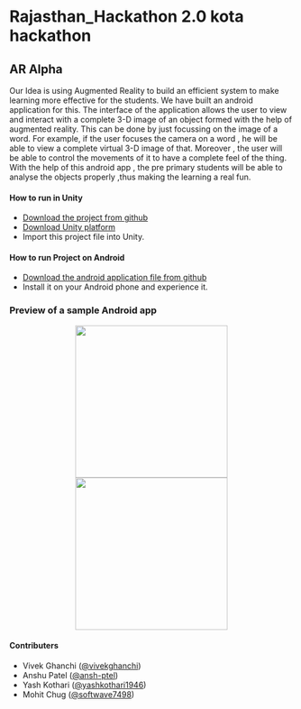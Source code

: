 # Rajasthan_Hackathon 2.0 kota hackathon

## AR Alpha

<p>Our Idea is using Augmented Reality to build an efficient system to make learning more effective for the students. We have built an android application for this. The interface of the application allows the user to view and interact with  a complete 3-D image of an object formed with the help of augmented reality. This can be done by just focussing on the image of a word.
For example, if the user focuses the camera on a word , he will be able to view a complete virtual 3-D image of that. Moreover , the user will be able to control the movements of it to have a complete feel of the thing. 
With the help of this android app , the pre primary students will be able to analyse the objects properly ,thus making the learning a real fun.</p>
 
#### How to run in Unity
 * [Download the project from github](https://github.com/ansh-ptel/Rajasthan_Hackathon)
 * [Download Unity platform](https://unity3d.com/get-unity/download)
 * Import this project file into Unity. 
 
#### How to run Project on Android
* [Download the android application file from github](https://github.com/ansh-ptel/Rajasthan_Hackathon/tree/master/Apk)
* Install it on your Android phone and experience it. 

### Preview of a sample Android app

<p align="center">
<img src="ScreenShot/marker.jpg" height = "270" width="270"> <img src="ScreenShot/marker1.jpg" height = "270" width="270"> 
</p> 


#### Contributers

- Vivek Ghanchi ([@vivekghanchi](https://github.com/vivekghanchi))
- Anshu Patel  ([@ansh-ptel](https://github.com/ansh-ptel))
- Yash Kothari  ([@yashkothari1946](https://github.com/yashkothari1946))
- Mohit Chug ([@softwave7498](https://github.com/softwave7498))


